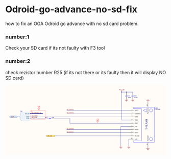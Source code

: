 # Odroid-go-advance-no-sd-fix

how to fix an OGA Odroid go advance with no sd card problem.

### number:1

Check your SD card if its not faulty with F3 tool

### number:2

check rezistor number R25 (if its not there or its faulty then it will display NO SD card)

![](SD.png)
